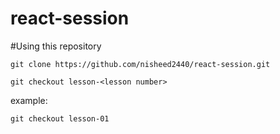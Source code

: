 # react-session

#Using this repository

```
git clone https://github.com/nisheed2440/react-session.git
```

```
git checkout lesson-<lesson number>
```

example:
```
git checkout lesson-01
```